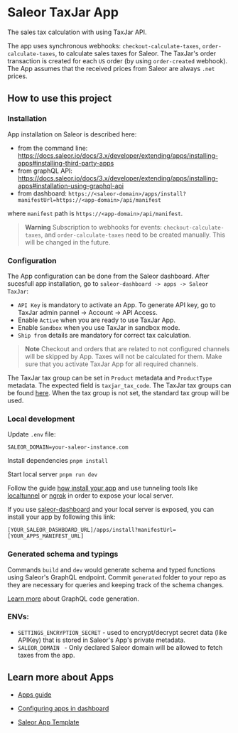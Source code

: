 # Saleor TaxJar App

The sales tax calculation with using TaxJar API.

The app uses synchronous webhooks: `checkout-calculate-taxes`, `order-calculate-taxes`, to calculate sales taxes for Saleor.
The TaxJar's order transaction is created for each `US` order (by using `order-created` webhook).
The App assumes that the received prices from Saleor are always `.net` prices.

## How to use this project

### Installation

App installation on Saleor is described here:

- from the command line: https://docs.saleor.io/docs/3.x/developer/extending/apps/installing-apps#installing-third-party-apps
- from graphQL API: https://docs.saleor.io/docs/3.x/developer/extending/apps/installing-apps#installation-using-graphql-api
- from dashboard: `https://<saleor-domain>/apps/install?manifestUrl=https://<app-domain>/api/manifest`

where `manifest` path is `https://<app-domain>/api/manifest`.

> **Warning** Subscription to webhooks for events: `checkout-calculate-taxes`, and `order-calculate-taxes` need to be created manually. This will be changed in the future.

### Configuration

The App configuration can be done from the Saleor dashboard. After sucesfull app installation, go to `saleor-dashboard -> apps -> Saleor TaxJar`:

- `API Key` is mandatory to activate an App. To generate API key, go to TaxJar admin pannel -> Account -> API Access.
- Enable `Active` when you are ready to use TaxJar App.
- Enable `Sandbox` when you use TaxJar in sandbox mode.
- `Ship from` details are mandatory for correct tax calculation.

> **Note**
> Checkout and orders that are related to not configured channels will be skipped by App. Taxes will not be calculated for them. Make sure that you activate TaxJar App for all required channels.

The TaxJar tax group can be set in `Product` metadata and `ProductType` metadata. The expected field is `taxjar_tax_code`. The TaxJar tax groups can be found [here](https://developers.taxjar.com/api/reference/#get-list-tax-categories).
When the tax group is not set, the standard tax group will be used.

### Local development

Update `.env` file:

```
SALEOR_DOMAIN=your-saleor-instance.com
```

Install dependencies `pnpm install`

Start local server `pnpm run dev`

Follow the guide [how install your app](https://docs.saleor.io/docs/3.x/developer/extending/apps/installing-apps#installation-using-graphql-api) and use tunneling tools like [localtunnel](https://github.com/localtunnel/localtunnel) or [ngrok](https://ngrok.com/) in order to expose your local server.

If you use [saleor-dashboard](https://github.com/saleor/saleor-dashboard) and your local server is exposed, you can install your app by following this link:

```
[YOUR_SALEOR_DASHBOARD_URL]/apps/install?manifestUrl=[YOUR_APPS_MANIFEST_URL]
```

### Generated schema and typings

Commands `build` and `dev` would generate schema and typed functions using Saleor's GraphQL endpoint. Commit `generated` folder to your repo as they are necessary for queries and keeping track of the schema changes.

[Learn more](https://www.graphql-code-generator.com/) about GraphQL code generation.

### ENVs:

- `SETTINGS_ENCRYPTION_SECRET` - used to encrypt/decrypt secret data (like APIKey) that is stored in Saleor's App's private metadata.
- `SALEOR_DOMAIN ` - Only declared Saleor domain will be allowed to fetch taxes from the app.

## Learn more about Apps

- [Apps guide](https://docs.saleor.io/docs/3.x/developer/extending/apps/key-concepts)

- [Configuring apps in dashboard](https://docs.saleor.io/docs/3.x/dashboard/apps)

- [Saleor App Template](https://github.com/saleor/saleor-app-template)
